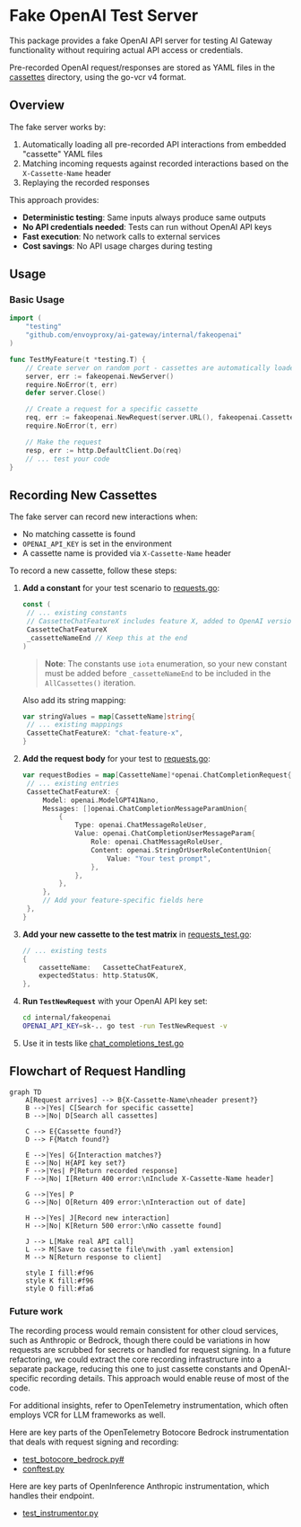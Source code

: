 # Fake OpenAI Test Server

This package provides a fake OpenAI API server for testing AI Gateway functionality
without requiring actual API access or credentials.

Pre-recorded OpenAI request/responses are stored as YAML files in the
[cassettes](cassettes) directory, using the go-vcr v4 format.

## Overview

The fake server works by:

1. Automatically loading all pre-recorded API interactions from embedded "cassette" YAML files
2. Matching incoming requests against recorded interactions based on the `X-Cassette-Name` header
3. Replaying the recorded responses

This approach provides:

- **Deterministic testing**: Same inputs always produce same outputs
- **No API credentials needed**: Tests can run without OpenAI API keys
- **Fast execution**: No network calls to external services
- **Cost savings**: No API usage charges during testing

## Usage

### Basic Usage

```go
import (
	"testing"
	"github.com/envoyproxy/ai-gateway/internal/fakeopenai"
)

func TestMyFeature(t *testing.T) {
	// Create server on random port - cassettes are automatically loaded
	server, err := fakeopenai.NewServer()
	require.NoError(t, err)
	defer server.Close()

	// Create a request for a specific cassette
	req, err := fakeopenai.NewRequest(server.URL(), fakeopenai.CassetteChatBasic)
	require.NoError(t, err)

	// Make the request
	resp, err := http.DefaultClient.Do(req)
	// ... test your code
}
```

## Recording New Cassettes

The fake server can record new interactions when:

- No matching cassette is found
- `OPENAI_API_KEY` is set in the environment
- A cassette name is provided via `X-Cassette-Name` header

To record a new cassette, follow these steps:

1. **Add a constant** for your test scenario to [requests.go](requests.go):

   ```go
   const (
   	// ... existing constants
   	// CassetteChatFeatureX includes feature X, added to OpenAI version 1.2.3.
   	CassetteChatFeatureX
   	_cassetteNameEnd // Keep this at the end
   )
   ```

   > **Note**: The constants use `iota` enumeration, so your new constant must be added
   > before `_cassetteNameEnd` to be included in the `AllCassettes()` iteration.

   Also add its string mapping:

   ```go
   var stringValues = map[CassetteName]string{
   	// ... existing mappings
   	CassetteChatFeatureX: "chat-feature-x",
   }
   ```

2. **Add the request body** for your test to [requests.go](requests.go):

   ```go
   var requestBodies = map[CassetteName]*openai.ChatCompletionRequest{
   	// ... existing entries
   	CassetteChatFeatureX: {
   		Model: openai.ModelGPT41Nano,
   		Messages: []openai.ChatCompletionMessageParamUnion{
   			{
   				Type: openai.ChatMessageRoleUser,
   				Value: openai.ChatCompletionUserMessageParam{
   					Role: openai.ChatMessageRoleUser,
   					Content: openai.StringOrUserRoleContentUnion{
   						Value: "Your test prompt",
   					},
   				},
   			},
   		},
   		// Add your feature-specific fields here
   	},
   }
   ```

3. **Add your new cassette to the test matrix** in [requests_test.go](requests_test.go):

   ```go
   // ... existing tests
   {
       cassetteName:   CassetteChatFeatureX,
       expectedStatus: http.StatusOK,
   },
   ```

4. **Run `TestNewRequest`** with your OpenAI API key set:

   ```bash
   cd internal/fakeopenai
   OPENAI_API_KEY=sk-.. go test -run TestNewRequest -v
   ```

5. Use it in tests like [chat_completions_test.go](../../extproc/vcr/chat_completions_test.go)

## Flowchart of Request Handling

```mermaid
graph TD
    A[Request arrives] --> B{X-Cassette-Name\nheader present?}
    B -->|Yes| C[Search for specific cassette]
    B -->|No| D[Search all cassettes]

    C --> E{Cassette found?}
    D --> F{Match found?}

    E -->|Yes| G{Interaction matches?}
    E -->|No| H{API key set?}
    F -->|Yes| P[Return recorded response]
    F -->|No| I[Return 400 error:\nInclude X-Cassette-Name header]

    G -->|Yes| P
    G -->|No| O[Return 409 error:\nInteraction out of date]

    H -->|Yes| J[Record new interaction]
    H -->|No| K[Return 500 error:\nNo cassette found]

    J --> L[Make real API call]
    L --> M[Save to cassette file\nwith .yaml extension]
    M --> N[Return response to client]

    style I fill:#f96
    style K fill:#f96
    style O fill:#fa6
```

### Future work

The recording process would remain consistent for other cloud services, such as
Anthropic or Bedrock, though there could be variations in how requests are
scrubbed for secrets or handled for request signing. In a future refactoring,
we could extract the core recording infrastructure into a separate package,
reducing this one to just cassette constants and OpenAI-specific recording
details. This approach would enable reuse of most of the code.

For additional insights, refer to OpenTelemetry instrumentation, which often
employs VCR for LLM frameworks as well.

Here are key parts of the OpenTelemetry Botocore Bedrock instrumentation that
deals with request signing and recording:
- [test_botocore_bedrock.py#](https://github.com/open-telemetry/opentelemetry-python-contrib/blob/77f3171bd4d0ca8eb5501c8c493364f7b6c8859a/instrumentation/opentelemetry-instrumentation-botocore/tests/test_botocore_bedrock.py#L403)
- [conftest.py](https://github.com/open-telemetry/opentelemetry-python-contrib/blob/77f3171bd4d0ca8eb5501c8c493364f7b6c8859a/instrumentation/opentelemetry-instrumentation-botocore/tests/conftest.py#L77)

Here are key parts of OpenInference Anthropic instrumentation, which handles
their endpoint.
- [test_instrumentor.py](https://github.com/Arize-ai/openinference/blob/main/python/instrumentation/openinference-instrumentation-anthropic/tests/openinference/anthropic/test_instrumentor.py)
